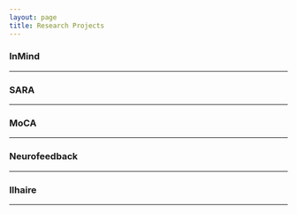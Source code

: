 ```yaml
---
layout: page
title: Research Projects
---
```


### InMind
-------------

### SARA
-------------

### MoCA
-------------

### Neurofeedback
-------------

### Ilhaire
-------------

